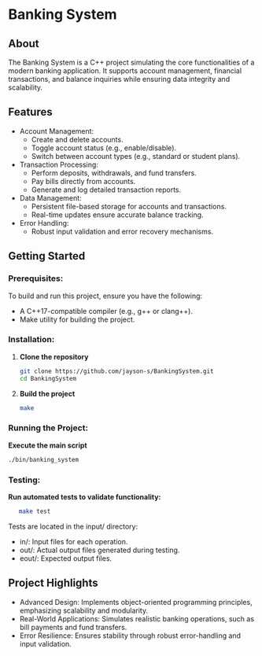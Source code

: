 # Banking System

## About

The Banking System is a C++ project simulating the core functionalities of a modern banking application. It supports account management, financial transactions, and balance inquiries while ensuring data integrity and scalability.

## Features

- Account Management:
   - Create and delete accounts.
   - Toggle account status (e.g., enable/disable).
   - Switch between account types (e.g., standard or student plans).
- Transaction Processing:
   - Perform deposits, withdrawals, and fund transfers.
   - Pay bills directly from accounts.
   - Generate and log detailed transaction reports.
- Data Management:
   - Persistent file-based storage for accounts and transactions.
   - Real-time updates ensure accurate balance tracking.
- Error Handling:
   - Robust input validation and error recovery mechanisms.

## Getting Started

### Prerequisites:

To build and run this project, ensure you have the following:
- A C++17-compatible compiler (e.g., g++ or clang++).
- Make utility for building the project.

### Installation:

1. **Clone the repository**
   ```sh
   git clone https://github.com/jayson-s/BankingSystem.git
   cd BankingSystem

2. **Build the project**
   ```sh
   make

### Running the Project:

**Execute the main script**
  ```sh
  ./bin/banking_system
  ```

### Testing:

**Run automated tests to validate functionality:**
```sh
   make test
```
Tests are located in the input/ directory:
- in/: Input files for each operation.
- out/: Actual output files generated during testing.
- eout/: Expected output files.

## Project Highlights

- Advanced Design: Implements object-oriented programming principles, emphasizing scalability and modularity.
- Real-World Applications: Simulates realistic banking operations, such as bill payments and fund transfers.
- Error Resilience: Ensures stability through robust error-handling and input validation.